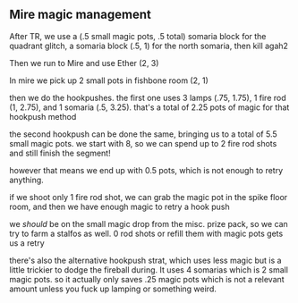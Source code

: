 ## Mire magic management

After TR, we use a (.5 small magic pots, .5 total) somaria block for the quadrant glitch, a somaria block (.5, 1) for the north somaria, then kill agah2

Then we run to Mire and use Ether (2, 3)

In mire we pick up 2 small pots in fishbone room (2, 1)

then we do the hookpushes. the first one uses 3 lamps (.75, 1.75), 1 fire rod (1, 2.75), and 1 somaria (.5, 3.25). that's a total of 2.25 pots of magic for that hookpush method

the second hookpush can be done the same, bringing us to a total of 5.5 small magic pots. we start with 8, so we can spend up to 2 fire rod shots and still finish the segment!

however that means we end up with 0.5 pots, which is not enough to retry anything.

if we shoot only 1 fire rod shot, we can grab the magic pot in the spike floor room, and then we have enough magic to retry a hook push

we *should* be on the small magic drop from the misc. prize pack, so we can try to farm a stalfos as well. 0 rod shots or refill them with magic pots gets us a retry

there's also the alternative hookpush strat, which uses less magic but is a little trickier to dodge the fireball during. It uses 4 somarias which is 2 small magic pots. so it actually only saves .25 magic pots which is not a relevant amount unless you fuck up lamping or something weird.


